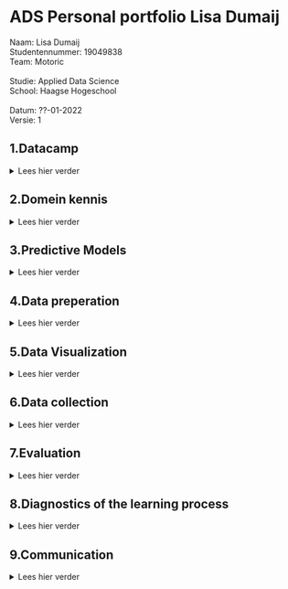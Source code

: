 # ADS Personal portfolio Lisa Dumaij
Naam:               Lisa Dumaij <br />
Studentennummer:    19049838 <br />
Team:               Motoric <br />
<br />
Studie:             Applied Data Science <br />
School:             Haagse Hogeschool <br />
<br />
Datum:              ??-01-2022 <br />
Versie:             1 <br />


## 1.Datacamp
<details>
  <summary> Lees hier verder </summary>
  <br />
In deze minor heb ik gebruik gemaakt van het programma DataCamp. Dit was niet de eerste keer dat ik DataCamp heb gebruikt, ik heb dit programma vorig jaar ook gebruikt voor mijn opleiding technische bedrijfskunde. Hierdoor was er soms een overlapping tussen de cursussen die ik moest doen voor deze minor. Omdat ik sommige cursussen al eerder had gedaan kreeg ik de punten er niet voor als ik deze opnieuw deed. Ook waren deze punten niet te zien op de Leaderboard. Wel verder ze als voltooid afgevinkt in de lijst. Deze zijn hieronder in de map foto’s toegevoegd.
  <br />
  <br />
  <details>
  <summary> foto's van cursussen</summary>
</details> 
  <br /> 
  <details>
    <br />
  <summary>Samenvatting ervaringen per cursus</summary>
  <details>
  <summary>1.1 Introduction to Python</summary>
    Doordat ik deze cursus al eerder had gedaan, was deze voor mij relatief eenvoudig. Het was fijn om deze cursus als opfriscursus te gebruiken. Het was namelijk een half jaar geleden dat ik eenmalig python had gebruikt, hierdoor was het een beetje had weggevaagd.
    </details>
  <details>
  <summary>1.2 Intermediate Python </summary>
    Deze opleiding had ik ook al eerder gedaan. Ik vond het leuk om in het eerste hoofdstuk weer plots te maken. Vorig jaar vond ik het maken van datavisualisaties een van de leukste onderwerpen en in deze cursus kwam dat even terug. Ook dit hoofdstuk ging vrij snel. In het tweede hoofdstuk werd de import van CSV besproken. Deze code heb ik later ook gebruikt voor het project, zie als voorbeeld !!!!!! . De laatste hoofdstukken waren al wat ingewikkelder, loops vond ik vorig jaar ook al ingewikkeld.
      </details>
  <details>
  <summary>1.3 Python Data Science toolbox </summary>
    Ik vond het eerste deel van de data science-toolbox ingewikkeld, omdat ik het onderwerp niet helemaal begreep, dus ik zocht video's op YouTube op voor aanvullende uitleg. Daarnaast hield ik de slides naast de opdracht. Hierdoor kon ik terugkijken op hoe ze het in de video hadden gedaan. Dit maakte de stof wat overzichtelijker. Ik vond het tweede deel van deze cursus makkelijker, ik begreep de stof redelijk goed en ging er sneller door dan de cursus ervoor. Ik heb echter ook wel eens de slides bij deze cursus erbij gehouden om in de video terug te kijken hoe het ging.
      </details>
  <details>
  <summary>1.4 Statistical Thinking in Python </summary>
    Ik vond deze cursus erg interessant. Ik heb veel statistiek op mijn opleiding, maar had dit nog nooit in Python gedaan. Ik vond deze combinatie erg leuk, waardoor ik het gevoel had dat ik de cursus snel had afgerond. Ik begreep de statistiek erachter waardoor de stappen in python ook voor mij logisch waren.
      </details>
  <details>
  <summary>1.5 Supervised Learning with scikit-learn </summary>
    Van deze cursus heb ik de code gebruikt om je dataset op te splitsen in trein, test, validatieset. Deze is te vinden in !!!! . Daarnaast heb ik samen met Mustafa en individueel gewerkt aan een Lasso model. Deze is te vinden in !!! of !!! . Ik gebruikte ook het schalen van de gegevens in het project. Dit is te zien in !!! . Deze cursus was ook nieuw voor mij, alles wat ik in deze cursus had geleerd was nieuw voor mij, het kunnen toepassen in het project in combinatie met de lessen zorgde ervoor dat ik het beter begreep.
      </details>
  <details>
  <summary>1.6 Introduction to Data Visualization with Matplotlib </summary>
    Datavisualisatie was tot nu toe een van mijn sterke punten in python, wat deze cursus voor mij gemakkelijk maakte. Daarnaast had ik deze cursus al gedaan en ging mijn vorige ervaring met Python vooral over het maken van de visualisaties. Na deze cursus was ik bezig met het maken van verschillende visualisaties voor het project. Deze is te vinden in !!! . Ik vond deze cursus interessant voor al het aanpassen van de grafieken qua kleuren en assen.
     </details>
  <details>
  <summary>1.7 Linear Classifiers in Python </summary>
    Net als bij statistical thinking vond ik het leuk om de statistiek toe te passen met Python. Doordat ik de theorie erachter begreep lukte het mij beter om de cursus te volgen. Echter bleef af en toe de toepassing met Python een ingewikkelde stap voor mij.
      </details>
  <details>
  <summary>1.8 Model Validation in Python </summary>
    Deze cursus verliep voor mij soepel. Ik begreep de code erachter en waarom ik de stappen moest doen. Echter hield ik wel af en toe de slides erbij als een reminder hoe ik de stappen moest doen. 
      </details>
  <details>
  <summary>1.9 Data Manipulation with pandas </summary>
    Het was een interessante cursus die ik later in het project kon toepassen. Aan het begin verliep de cursus goed en kon ik de soepel doorheen lopen. Echter na de tweede subhoofdstuk werd het moeilijker en ging ik vaker de presentaties terugkijken. 
      </details>
  <details>
  <summary>1.10 Cleaning Data in Python </summary>
    Deze cursus verliep soepel doordat ik deze cursus al eerder had uitgevoerd en toe had gepast in mijn vorige python ervaring. Ook tijdens het huidige project heb ik deze technieken toegepast zoals te zien is in ….
      </details>
  <details>
  <summary>1.11 Exploratory Data Analysis in Python </summary>
    Deze cursus verliep voor mij soepel. Ik begreep de code erachter en waarom ik de stappen moest doen.
      </details>
  <details>
  <summary>1.12 Manipulating Time Series Data in Python </summary>
    Deze cursus was minder relevant voor mij omdat mijn project: ‘Motoric’ niet over time series gaat. Echter heb ik wel vaak te maken gehad met time series in mijn studie. 
      </details>
  <details>
  <summary>1.13 Machine Learning for Time Series Data in Python </summary>
    Deze cursus verliep voor mij soepel. Ik begreep de code erachter en waarom ik de stappen moest doen. Echter hield ik wel af en toe de slides erbij als een reminder hoe ik de stappen moest doen. 
     </details>
 <details>
  <summary>1.14 Time Series Analysis in Python </summary>
    Deze cursus was minder relevant voor mij omdat mijn project: ‘Motoric’ niet over time series gaat. Echter heb ik wel vaak te maken gehad met time series in mijn studie. Echter dan minder in python maar vooral de statistieke kant ervan. Het was interessant om te leren hoe dit ook toegepast kan worden in Python.
     </details>
<details>
  <summary>1.15 Joining Data with pandas </summary>
    Voor mij was dit de leukste cursus van alle cursussen in Python. Zelf had ik al een grote interesse in SQL, hierbij kon ik dit combineren met Python. Ik had dit vorig jaar al geprobeerd in mijn vorige studie echter was dit toen niet gelukt. Dit jaar heb ik het daarom weer geprobeerd en lukte het wel. Een voorbeeld hiervan is te zien in … .
     </details>
  </details>
</details>
  
## 2.Domein kennis
<details>
  <summary> Lees hier verder </summary>
  <br />
  In dit hoofdstuk wordt mijn domein kennis besproken. Het hoofdstuk is opgedeeld in zes hoofdstukken die alle bronnen bevatten over het onderwerp.
   <br />
   <br />
  <details>
  <summary>2.1 Ontwikkeling van motorische vaardigheden </summary>

Formiga, C. K., & Linhares, M. B. (2015). Motor Skills: Development in Infancy and Early Childhood. International Encyclopedia of the Social & Behavioral Sciences, 971–977. https://doi.org/10.1016/b978-0-08-097086-8.23071-7
    <br />
    <br />
La Paro, K. M., & Pianta, R. C. (2000). Predicting Children’s Competence in the Early School Years: A Meta-Analytic Review. Review of Educational Research, 70(4), 443–484. https://doi.org/10.3102/00346543070004443
     <br />
    <br />
Lopes, V. P., Rodrigues, L. P., Maia, J. A. R., & Malina, R. M. (2010). Motor coordination as predictor of physical activity in childhood. Scandinavian Journal of Medicine & Science in Sports, 21(5), 663–669. https://doi.org/10.1111/j.1600-0838.2009.01027.x
         <br />
    <br />
Sia. (2019). Aanvraagformulier RAAK-PRO Start (V)aardig -2018. Nationaal Regieorgaan Praktijkgericht Onderzoek SIA. 
     <br />
    <br />
Zysset, A. E., Kakebeeke, T. H., Messerli-Bürgy, N., Meyer, A. H., Stülb, K., Leeger-Aschmann, C. S., Schmutz, E. A., Arhab, A., Ferrazzini, V., Kriemler, S., Munsch, S., Puder, J. J., & Jenni, O. G. (2018). The validity of parental reports on motor skills performance level in preschool children: a comparison with a standardized motor test. European Journal of Pediatrics, 177(5), 715–722. https://doi.org/10.1007/s00431-017-3078-6

  </details>

 <details>
  <summary>2.2 Format verslag </summary>
   Perneger, T. V. (2004). Writing a research article: advice to beginners. International Journal for Quality in Health Care, 16(3), 191–192. https://doi.org/10.1093/intqhc/mzh053
   <br />
    <br />
   Writing a Research Article. (2015). Advances in Neonatal Care, 15(3), 159–161. https://doi.org/10.1097/anc.0000000000000203
</details>

 <details>
  <summary>2.3 Data voorbereiding </summary>
   Brownlee, J. (2020a). Data Preparation of Machine Learning. Jason Brownlee.
   <br />
    <br />
   Data Preparation for Machine Learning | DataRobot Artificial Intelligence Wiki. (2021, 3 december). DataRobot AI Cloud. Geraadpleegd op 17 december 2021, van https://www.datarobot.com/wiki/data-preparation/
   <br />
    <br />
   Kim, J. K., & Fiorillo, C. D. (2017). Theory of optimal balance predicts and explains the amplitude and decay time of synaptic inhibition. Nature Communications, 8(1). https://doi.org/10.1038/ncomms14566
   <br />
    <br />
   Matthes, E. (2018). Crash Course programmeren in Python : projectgericht leren programmeren. Visual Steps TM.
</details>

 <details>
  <summary>2.4	Feature Selection </summary>
Balancing dataset and normalizing features: what comes first? (2017, 5 januari). Cross Validated. Geraadpleegd op 17 december 2021, van https://stats.stackexchange.com/questions/254726/balancing-dataset-and-normalizing-features-what-comes-first
   <br />
    <br />
Brownlee, J. (2020, 20 augustus). How to Choose a Feature Selection Method For Machine Learning. Machine Learning Mastery. Geraadpleegd op 17 december 2021, van https://machinelearningmastery.com/feature-selection-with-real-and-categorical-data/
   <br />
    <br />
Kuhn, M., & Johnson, K. (2019). Feature Engineering and Selection: A Practical Approach for Predictive Models (Chapman & Hall/CRC Data Science Series) (1st ed.). Chapman and Hall/CRC.
   <br />
    <br />
Kumar, V. (2014). Feature Selection: A literature Review. The Smart Computing Review, 4(3). https://doi.org/10.6029/smartcr.2014.03.007
   <br />
    <br />
Li, J., Cheng, K., Wang, S., Morstatter, F., Trevino, R. P., Tang, J., & Liu, H. (2018). Feature Selection. ACM Computing Surveys, 50(6), 1–45. https://doi.org/10.1145/3136625
   <br />
    <br />
Miao, J., & Niu, L. (2016). A Survey on Feature Selection. Procedia Computer Science, 91, 919–926. https://doi.org/10.1016/j.procs.2016.07.111
<br />
    <br />
   Roy, B. (2021, 14 december). All about Feature Scaling - Towards Data Science. Medium. Geraadpleegd op 17 december 2021, van https://towardsdatascience.com/all-about-feature-scaling-bcc0ad75cb35
<br />
    <br />
   Schönig, S., Jasinski, R., Ackermann, L., & Jablonski, S. (2018). Deep Learning Process Prediction with Discrete and Continuous Data Features. Proceedings of the 13th International Conference on Evaluation of Novel Approaches to Software Engineering. Published. https://doi.org/10.5220/0006772003140319
<br />
    <br />
   Saeys, Y., Inza, I., & Larranaga, P. (2007). A review of feature selection techniques in bioinformatics. Bioinformatics, 23(19), 2507–2517. https://doi.org/10.1093/bioinformatics/btm344

  </details>

 <details>
  <summary>2.5	Modellen </summary>
Brownlee, J. (2020, 10 januari). How to Make Predictions with scikit-learn. Machine Learning Mastery. Geraadpleegd op 17 december 2021, van https://machinelearningmastery.com/make-predictions-scikit-learn/
   <br />
    <br />
Brownlee, J. (2020, augustus 27). How to Make Predictions with Keras. Machine Learning Mastery. Geraadpleegd op 17 december 2021, van https://machinelearningmastery.com/how-to-make-classification-and-regression-predictions-for-deep-learning-models-in-keras/
   <br />
    <br />
Guven, B. (2021, 16 december). Step-by-Step Guide — Building a Prediction Model in Python. Medium. Geraadpleegd op 17 december 2021, van https://towardsdatascience.com/step-by-step-guide-building-a-prediction-model-in-python-ac441e8b9e8b
   <br />
    <br />
Ray, S. (2021, 26 augustus). Build A Predictive Model Using Python. Analytics Vidhya. Geraadpleegd op 17 december 2021, van https://www.analyticsvidhya.com/blog/2015/09/build-predictive-model-10-minutes-python/
   <br />
    <br />
Wolberg, E. J. (2010). Prediction Analysis. Designing Quantitative Experiments, 90–127. https://doi.org/10.1007/978-3-642-11589-9_4

  </details>

 <details>
  <summary>2.6	Evaluatie en validatie </summary>
3.1. Cross-validation: evaluating estimator performance. (z.d.). Scikit-Learn. Geraadpleegd op 17 december 2021, van https://scikit-learn.org/stable/modules/cross_validation.html
      <br />
    <br />
Bhandari, A. (2021, 23 juli). Confusion Matrix for Machine Learning. Analytics Vidhya. Geraadpleegd op 17 december 2021, van https://www.analyticsvidhya.com/blog/2020/04/confusion-matrix-machine-learning/
      <br />
    <br />
D. (2021, 30 januari). Example of Confusion Matrix in Python. Data to Fish. Geraadpleegd op 17 december 2021, van https://datatofish.com/confusion-matrix-python/
      <br />
    <br />
Novakovica, J. D. J., Veljovicb, A., Ilic, S. S., Papic, Z., & Tomovic, M. (2017). Evaluation of Classification Models in Machine Learning. Theory and Applications of Mathematics & Computer Science. https://uav.ro/applications/se/journal/plugins/generic/pdfJsViewer/pdf.js/web/viewer.html?file=https%3A%2F%2Fuav.ro%2Fapplications%2Fse%2Fjournal%2Findex.php%2FTAMCS%2Farticle%2Fdownload%2F158%2F126%2F
      <br />
    <br />
Scikit-learn: How to obtain True Positive, True Negative, False Positive and False Negative. (2015, 9 juli). Stack Overflow. Geraadpleegd op 17 december 2021, van https://stackoverflow.com/questions/31324218/scikit-learn-how-to-obtain-true-positive-true-negative-false-positive-and-fal
      <br />
    <br />
sklearn.metrics.confusion_matrix. (z.d.). Scikit-Learn. Geraadpleegd op 17 december 2021, van https://scikit-learn.org/stable/modules/generated/sklearn.metrics.confusion_matrix.html

  </details>
</details>
</details>

## 3.Predictive Models
<details>
  <summary> Lees hier verder </summary>
  <br />
</details>

## 4.Data preperation
<details>
  <summary> Lees hier verder </summary>
  <br />
</details>

## 5.Data Visualization
<details>
  <summary> Lees hier verder </summary>
  <br />
</details>

## 6.Data collection
<details>
  <summary> Lees hier verder </summary>
  <br />
</details>

## 7.Evaluation
<details>
  <summary> Lees hier verder </summary>
  <br />
</details>

## 8.Diagnostics of the learning process
<details>
  <summary> Lees hier verder </summary>
  <br />
</details>

## 9.Communication
<details>
  <summary> Lees hier verder </summary>
  <br />
</details>


